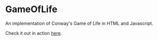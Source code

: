 # GameOfLife
An implementation of Conway's Game of Life in HTML and Javascript.

Check it out in action <a href="https://domenicbeall.github.io/GameOfLife/">here</a>.
